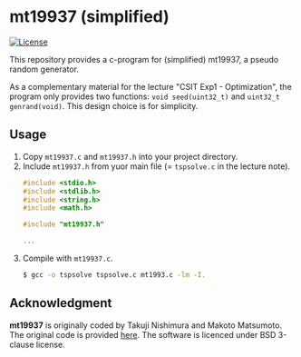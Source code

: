 # mt19937 (simplified)
[![License](https://img.shields.io/badge/License-BSD_3--Clause-blue.svg)](https://opensource.org/licenses/BSD-3-Clause)

This repository provides a c-program for (simplified) mt19937, a pseudo random generator.

As a complementary material for the lecture "CSIT Exp1 - Optimization", the program only provides two functions: `void seed(uint32_t)` and `uint32_t genrand(void)`.
This design choice is for simplicity.

## Usage
1. Copy `mt19937.c` and `mt19937.h` into your project directory.
2. Include `mt19937.h` from yuor main file (= `tspsolve.c` in the lecture note).
    ```c
    #include <stdio.h>
    #include <stdlib.h>
    #include <string.h>
    #include <math.h>

    #include "mt19937.h"

    ...
    ```
3. Compile with `mt19937.c`.
    ```sh
    $ gcc -o tspsolve tspsolve.c mt1993.c -lm -I.
    ```


## Acknowledgment
<b>mt19937</b> is originally coded by Takuji Nishimura and Makoto Matsumoto.
The original code is provided [here](http://www.math.sci.hiroshima-u.ac.jp/m-mat/MT/mt.html).
The software is licenced under BSD 3-clause license.
